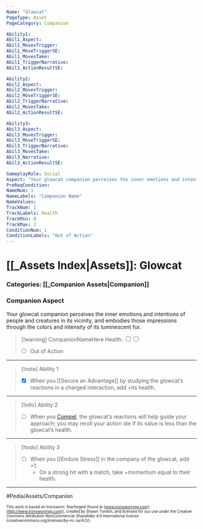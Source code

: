 ```yaml
---
Name: "Glowcat"
PageType: Asset
PageCategory: Companion

Ability1:
Abil1_Aspect:
Abil1_MovesTrigger:
Abil1_MoveTriggerSE:
Abil1_MovesTake:
Abil1_TriggerNarrative:
Abil1_ActionResultSE:

Ability2:
Abil2_Aspect:
Abil2_MovesTrigger:
Abil2_MoveTriggerSE:
Abil2_TriggerNarrative:
Abil2_MovesTake:
Abil2_ActionResultSE:

Ability3:
Abil3_Aspect:
Abil3_MovesTrigger:
Abil3_MoveTriggerSE:
Abil3_TriggerNarrative:
Abil3_MovesTake:
Abil3_Narrative:
Abil3_ActionResultSE:

GameplayRole: Social
Aspect: "Your glowcat companion perceives the inner emotions and intentions of people and creatures in its vicinity, and embodies those impressions through the colors and intensity of its luminescent fur."
PreReqCondition: 
NameNum: 1
NameLabels: "Companion Name"
NameValues:
TrackNum: 1
TrackLabels: Health
TrackMin: 0
TrackMax: 2
ConditionNum: 1
ConditionLabels: "Out of Action"
---
```

# [[_Assets Index|Assets]]: Glowcat
### Categories: [[_Companion Assets|Companion]]
### Companion Aspect
Your glowcat companion perceives the inner emotions and intentions of people and creatures in its vicinity, and embodies those impressions through the colors and intensity of its luminescent fur.
> [!warning] CompanionNameHere
> Health: <input type="checkbox" /><input type="checkbox" />
> - [ ] Out of Action
___
> [!note] Ability 1
> - [x] When you [[Secure an Advantage]] by studying the glowcat’s reactions in a charged interaction, add +its health. 
___
> [!info] Ability 2
> - [ ] When you  [Compel](z_Obsi-Forge-Apedia/Moves/Adventure/Compel.md), the glowcat’s reactions will help guide your approach; you may reroll your action die if its value is less than the glowcat’s health.
___
> [!todo] Ability 3
> - [ ] When you [[Endure Stress]] in the company of the glowcat, add +1. 
> 	- On a strong hit with a match, take +momentum equal to their health.
___

#Pedia/Assets/Companion 

<font size=-2>This work is based on Ironsworn: Starforged (found at [www.ironswornrpg.com](http://www.ironswornrpg.com)), created by Shawn Tomkin, and licensed for our use under the Creative Commons Attribution-NonCommercial-ShareAlike 4.0 International license  (creativecommons.org/licenses/by-nc-sa/4.0/).</font>